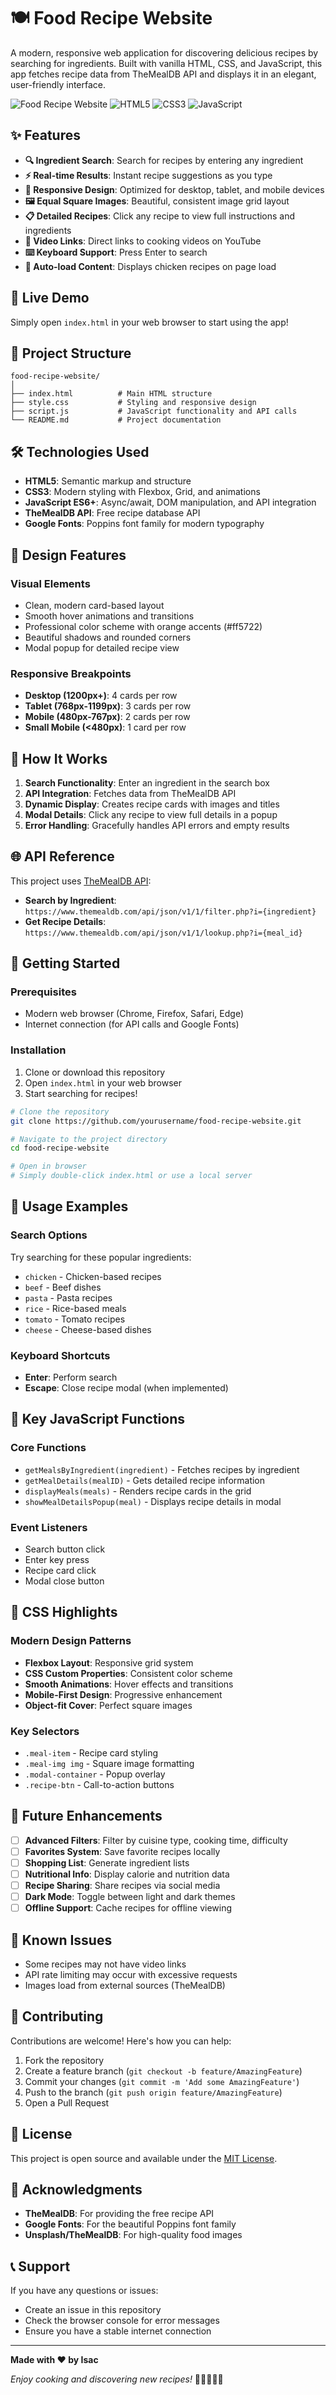 # 🍽️ Food Recipe Website

A modern, responsive web application for discovering delicious recipes by searching for ingredients. Built with vanilla HTML, CSS, and JavaScript, this app fetches recipe data from TheMealDB API and displays it in an elegant, user-friendly interface.

![Food Recipe Website](https://img.shields.io/badge/Status-Complete-brightgreen)
![HTML5](https://img.shields.io/badge/HTML5-E34F26?logo=html5&logoColor=white)
![CSS3](https://img.shields.io/badge/CSS3-1572B6?logo=css3&logoColor=white)
![JavaScript](https://img.shields.io/badge/JavaScript-F7DF1E?logo=javascript&logoColor=black)

## ✨ Features

- **🔍 Ingredient Search**: Search for recipes by entering any ingredient
- **⚡ Real-time Results**: Instant recipe suggestions as you type
- **📱 Responsive Design**: Optimized for desktop, tablet, and mobile devices
- **🖼️ Equal Square Images**: Beautiful, consistent image grid layout
- **📋 Detailed Recipes**: Click any recipe to view full instructions and ingredients
- **🎥 Video Links**: Direct links to cooking videos on YouTube
- **⌨️ Keyboard Support**: Press Enter to search
- **🐔 Auto-load Content**: Displays chicken recipes on page load

## 🚀 Live Demo

Simply open `index.html` in your web browser to start using the app!

## 📁 Project Structure

```
food-recipe-website/
│
├── index.html          # Main HTML structure
├── style.css           # Styling and responsive design
├── script.js           # JavaScript functionality and API calls
└── README.md           # Project documentation
```

## 🛠️ Technologies Used

- **HTML5**: Semantic markup and structure
- **CSS3**: Modern styling with Flexbox, Grid, and animations
- **JavaScript ES6+**: Async/await, DOM manipulation, and API integration
- **TheMealDB API**: Free recipe database API
- **Google Fonts**: Poppins font family for modern typography

## 🎨 Design Features

### Visual Elements
- Clean, modern card-based layout
- Smooth hover animations and transitions
- Professional color scheme with orange accents (#ff5722)
- Beautiful shadows and rounded corners
- Modal popup for detailed recipe view

### Responsive Breakpoints
- **Desktop (1200px+)**: 4 cards per row
- **Tablet (768px-1199px)**: 3 cards per row
- **Mobile (480px-767px)**: 2 cards per row
- **Small Mobile (<480px)**: 1 card per row

## 🔧 How It Works

1. **Search Functionality**: Enter an ingredient in the search box
2. **API Integration**: Fetches data from TheMealDB API
3. **Dynamic Display**: Creates recipe cards with images and titles
4. **Modal Details**: Click any recipe to view full details in a popup
5. **Error Handling**: Gracefully handles API errors and empty results

## 🌐 API Reference

This project uses [TheMealDB API](https://www.themealdb.com/api.php):

- **Search by Ingredient**: `https://www.themealdb.com/api/json/v1/1/filter.php?i={ingredient}`
- **Get Recipe Details**: `https://www.themealdb.com/api/json/v1/1/lookup.php?i={meal_id}`

## 🚀 Getting Started

### Prerequisites
- Modern web browser (Chrome, Firefox, Safari, Edge)
- Internet connection (for API calls and Google Fonts)

### Installation
1. Clone or download this repository
2. Open `index.html` in your web browser
3. Start searching for recipes!

```bash
# Clone the repository
git clone https://github.com/yourusername/food-recipe-website.git

# Navigate to the project directory
cd food-recipe-website

# Open in browser
# Simply double-click index.html or use a local server
```

## 📱 Usage Examples

### Search Options
Try searching for these popular ingredients:
- `chicken` - Chicken-based recipes
- `beef` - Beef dishes
- `pasta` - Pasta recipes
- `rice` - Rice-based meals
- `tomato` - Tomato recipes
- `cheese` - Cheese-based dishes

### Keyboard Shortcuts
- **Enter**: Perform search
- **Escape**: Close recipe modal (when implemented)

## 🎯 Key JavaScript Functions

### Core Functions
- `getMealsByIngredient(ingredient)` - Fetches recipes by ingredient
- `getMealDetails(mealID)` - Gets detailed recipe information
- `displayMeals(meals)` - Renders recipe cards in the grid
- `showMealDetailsPopup(meal)` - Displays recipe details in modal

### Event Listeners
- Search button click
- Enter key press
- Recipe card click
- Modal close button

## 🎨 CSS Highlights

### Modern Design Patterns
- **Flexbox Layout**: Responsive grid system
- **CSS Custom Properties**: Consistent color scheme
- **Smooth Animations**: Hover effects and transitions
- **Mobile-First Design**: Progressive enhancement
- **Object-fit Cover**: Perfect square images

### Key Selectors
- `.meal-item` - Recipe card styling
- `.meal-img img` - Square image formatting
- `.modal-container` - Popup overlay
- `.recipe-btn` - Call-to-action buttons

## 🔮 Future Enhancements

- [ ] **Advanced Filters**: Filter by cuisine type, cooking time, difficulty
- [ ] **Favorites System**: Save favorite recipes locally
- [ ] **Shopping List**: Generate ingredient lists
- [ ] **Nutritional Info**: Display calorie and nutrition data
- [ ] **Recipe Sharing**: Share recipes via social media
- [ ] **Dark Mode**: Toggle between light and dark themes
- [ ] **Offline Support**: Cache recipes for offline viewing

## 🐛 Known Issues

- Some recipes may not have video links
- API rate limiting may occur with excessive requests
- Images load from external sources (TheMealDB)

## 🤝 Contributing

Contributions are welcome! Here's how you can help:

1. Fork the repository
2. Create a feature branch (`git checkout -b feature/AmazingFeature`)
3. Commit your changes (`git commit -m 'Add some AmazingFeature'`)
4. Push to the branch (`git push origin feature/AmazingFeature`)
5. Open a Pull Request

## 📄 License

This project is open source and available under the [MIT License](LICENSE).

## 🙏 Acknowledgments

- **TheMealDB**: For providing the free recipe API
- **Google Fonts**: For the beautiful Poppins font family
- **Unsplash/TheMealDB**: For high-quality food images

## 📞 Support

If you have any questions or issues:
- Create an issue in this repository
- Check the browser console for error messages
- Ensure you have a stable internet connection

---

**Made with ❤️ by Isac**

*Enjoy cooking and discovering new recipes!* 🍳👨‍🍳👩‍🍳
